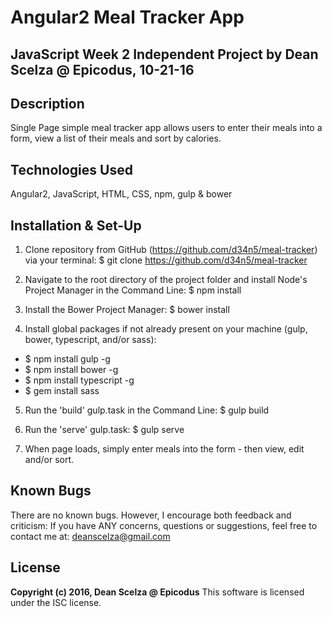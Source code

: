 
# Angular2 Meal Tracker App #

## JavaScript Week 2 Independent Project by Dean Scelza @ Epicodus, 10-21-16 ##

## Description
Single Page simple meal tracker app allows users to enter their meals into a form, view a list of their meals and sort by calories.

## Technologies Used
Angular2, JavaScript, HTML, CSS, npm, gulp & bower

## Installation & Set-Up
1. Clone repository from GitHub (https://github.com/d34n5/meal-tracker) via your terminal: $ git clone https://github.com/d34n5/meal-tracker

2. Navigate to the root directory of the project folder and install Node's Project Manager in the Command Line: $ npm install

3. Install the Bower Project Manager: $ bower install

4. Install global packages if not already present on your machine (gulp, bower, typescript, and/or sass):
  * $ npm install gulp -g
  * $ npm install bower -g
  * $ npm install typescript -g
  * $ gem install sass

5. Run the 'build' gulp.task in the Command Line: $ gulp build

6. Run the 'serve' gulp.task: $ gulp serve

7. When page loads, simply enter meals into the form - then view, edit and/or sort.


## Known Bugs
There are no known bugs.  However, I encourage both feedback and criticism: If you have ANY concerns, questions or suggestions, feel free to contact me at:  deanscelza@gmail.com

## License
**Copyright (c) 2016, Dean Scelza @ Epicodus**
This software is licensed under the ISC license.
